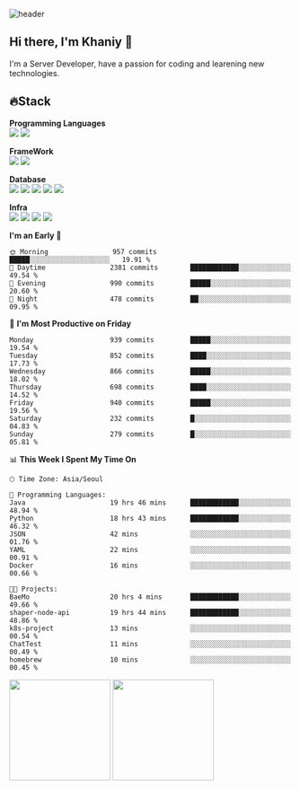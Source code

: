 ![header](https://capsule-render.vercel.app/api?type=soft&text=Welcome!&color=auto&height=200&section=header&fontSize=70)

## Hi there, I'm Khaniy 👋
I'm a Server Developer, have a passion for coding and learening new technologies.
<!-- <br> 📫 Email : kangh1596@gmail.com 
<br> 📝 Blog  : khan03.tistory.com/
<br> <img src="https://img.shields.io/badge/Email-222222?style=for-the-badge&logo=Gmail&logoColor=white">
<br> <img src="https://img.shields.io/badge/Blog -222222?style=for-the-badge&logo=Tistory&logoColor=white">
[hank0302's Blog](https://khan03.tistory.com/)
-->
## 🔥Stack 

**Programming Languages** <br>
 <img src="https://img.shields.io/badge/JAVA-E6522C?style=for-the-badge&logo=Java&logoColor=white">
 <img src="https://img.shields.io/badge/Python-3776AB?style=for-the-badge&logo=python&logoColor=white">

**FrameWork** <br>
<img src="https://img.shields.io/badge/SpringBoot-6DB33F?style=for-the-badge&logo=SpringBoot&logoColor=white">
<img src="https://img.shields.io/badge/FastAPI-009688?style=for-the-badge&logo=FastAPI&logoColor=white">

**Database** <br>
<img src="https://img.shields.io/badge/MySQL-4479A1?style=for-the-badge&logo=MySQL&logoColor=white">
<img src="https://img.shields.io/badge/MariaDB-003545?style=for-the-badge&logo=MariaDB&logoColor=white">
<img src="https://img.shields.io/badge/MongoDB-47A248?style=for-the-badge&logo=MongoDB&logoColor=white">
<img src="https://img.shields.io/badge/Redis-DC382D?style=for-the-badge&logo=Redis&logoColor=white">
<img src="https://img.shields.io/badge/PostgreSQL-4169E1?style=for-the-badge&logo=PostgreSQL&logoColor=white">

**Infra** <br>
<img src="https://img.shields.io/badge/Docker-2496ED?style=for-the-badge&logo=Docker&logoColor=white">
<img src="https://img.shields.io/badge/Kubernetes-326CE5?style=for-the-badge&logo=Kubernetes&logoColor=white">
<img src="https://img.shields.io/badge/Prometheus-E6522C?style=for-the-badge&logo=prometheus&logoColor=white">
<img src="https://img.shields.io/badge/Grafana-F46800?style=for-the-badge&logo=grafana&logoColor=white">

<!--START_SECTION:waka-->
**I'm an Early 🐤** 

```text
🌞 Morning                957 commits         █████░░░░░░░░░░░░░░░░░░░░   19.91 % 
🌆 Daytime                2381 commits        ████████████░░░░░░░░░░░░░   49.54 % 
🌃 Evening                990 commits         █████░░░░░░░░░░░░░░░░░░░░   20.60 % 
🌙 Night                  478 commits         ██░░░░░░░░░░░░░░░░░░░░░░░   09.95 % 
```
📅 **I'm Most Productive on Friday** 

```text
Monday                   939 commits         █████░░░░░░░░░░░░░░░░░░░░   19.54 % 
Tuesday                  852 commits         ████░░░░░░░░░░░░░░░░░░░░░   17.73 % 
Wednesday                866 commits         █████░░░░░░░░░░░░░░░░░░░░   18.02 % 
Thursday                 698 commits         ████░░░░░░░░░░░░░░░░░░░░░   14.52 % 
Friday                   940 commits         █████░░░░░░░░░░░░░░░░░░░░   19.56 % 
Saturday                 232 commits         █░░░░░░░░░░░░░░░░░░░░░░░░   04.83 % 
Sunday                   279 commits         █░░░░░░░░░░░░░░░░░░░░░░░░   05.81 % 
```


📊 **This Week I Spent My Time On** 

```text
🕑︎ Time Zone: Asia/Seoul

💬 Programming Languages: 
Java                     19 hrs 46 mins      ████████████░░░░░░░░░░░░░   48.94 % 
Python                   18 hrs 43 mins      ████████████░░░░░░░░░░░░░   46.32 % 
JSON                     42 mins             ░░░░░░░░░░░░░░░░░░░░░░░░░   01.76 % 
YAML                     22 mins             ░░░░░░░░░░░░░░░░░░░░░░░░░   00.91 % 
Docker                   16 mins             ░░░░░░░░░░░░░░░░░░░░░░░░░   00.66 % 

🐱‍💻 Projects: 
BaeMo                    20 hrs 4 mins       ████████████░░░░░░░░░░░░░   49.66 % 
shaper-node-api          19 hrs 44 mins      ████████████░░░░░░░░░░░░░   48.86 % 
k8s-project              13 mins             ░░░░░░░░░░░░░░░░░░░░░░░░░   00.54 % 
ChatTest                 11 mins             ░░░░░░░░░░░░░░░░░░░░░░░░░   00.49 % 
homebrew                 10 mins             ░░░░░░░░░░░░░░░░░░░░░░░░░   00.45 % 
```


<!--END_SECTION:waka-->
<p>
  <img height="180em" src="https://github-readme-stats-khaniys-projects.vercel.app/api?username=khaniy&show_icons=true&include_all_commits=true&theme=dracula">
  <img height="180em" src="https://github-readme-stats-khaniys-projects.vercel.app/api/top-langs?username=khaniy&layout=compact&theme=dracula">
</p>

